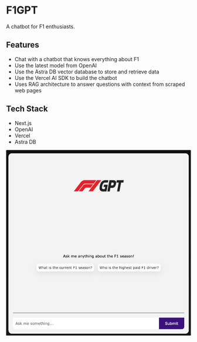# F1GPT

A chatbot for F1 enthusiasts.

## Features

- Chat with a chatbot that knows everything about F1
- Use the latest model from OpenAI
- Use the Astra DB vector database to store and retrieve data
- Use the Vercel AI SDK to build the chatbot
- Uses RAG architecture to answer questions with context from scraped web pages

## Tech Stack

- Next.js
- OpenAI
- Vercel
- Astra DB

![F1GPT Screenshot](./app/assets/f1-gpt-screenshot.png)

